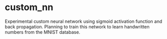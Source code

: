 # custom_nn

Experimental custom neural network using sigmoid activation function and back propagation. Planning to train this network to learn handwritten numbers from the MNIST database. 
